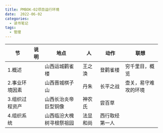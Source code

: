 ```yaml
---
title: PMBOK-02项目运行环境
date:  2022-06-02
categories:
  - 读书笔记
tags:
  - 管理
---
```


| 节             | 说明 | 地点                     | 人       | 动作           | 联想                 |
| -------------- | ---- | ------------------------ | -------- | -------------- | -------------------- |
| 1.概述         |      | 山西运城鹳雀楼           | 王之涣   | 登鹳雀楼       | 穷千里目，概览       |
| 2.事业环境因素 |      | 山西晋城棋子山           | 丹朱     | 长平之战       | 壶关，易守难攻的环境 |
| 3.组织过程资产 |      | 山西长治炎帝巨型铜像     | 神农氏   | 尝百草         |                      |
| 4.组织系统     |      | 山西临汾大槐树寻根祭祖园 | 法显和尚 | 西行取经第一人 |                      |



